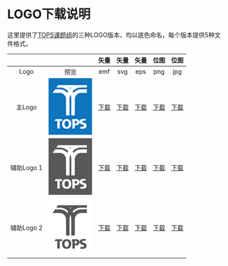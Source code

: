 # LOGO下载说明

这里提供了[TOPS课题组](tops.tongji.edu.cn)的三种LOGO版本，均以底色命名，每个版本提供5种文件格式。

|||矢量|矢量|矢量|位图|位图|
|:---:|:---:|:---:|:---:|:---:|:---:|:---:|
|Logo|预览|emf|svg|eps|png|jpg                                                                                       |
| 主Logo      | ![blue TOPS](https://github.com/getAbchin/TOPS/raw/master/logos/thumbs/blue%20TOPS%20thumb.png)   | [下载](https://github.com/getAbchin/TOPS/raw/master/logos/blue%20TOPS/blue%20TOPS.emf)   | [下载](https://github.com/getAbchin/TOPS/raw/master/logos/blue%20TOPS/blue%20TOPS.svg)   | [下载](https://github.com/getAbchin/TOPS/raw/master/logos/blue%20TOPS/blue%20TOPS.eps)   | [下载](https://github.com/getAbchin/TOPS/raw/master/logos/blue%20TOPS/blue%20TOPS.png)   | [下载](https://github.com/getAbchin/TOPS/raw/master/logos/blue%20TOPS/blue%20TOPS.jpg)   |
| 辅助Logo 1  | ![gray TOPS](https://github.com/getAbchin/TOPS/raw/master/logos/thumbs/gray%20TOPS%20thumb.png)   | [下载](https://github.com/getAbchin/TOPS/raw/master/logos/gray%20TOPS/gray%20TOPS.emf)   | [下载](https://github.com/getAbchin/TOPS/raw/master/logos/gray%20TOPS/gray%20TOPS.svg)   | [下载](https://github.com/getAbchin/TOPS/raw/master/logos/gray%20TOPS/gray%20TOPS.eps)   | [下载](https://github.com/getAbchin/TOPS/raw/master/logos/gray%20TOPS/gray%20TOPS.png)   | [下载](https://github.com/getAbchin/TOPS/raw/master/logos/gray%20TOPS/gray%20TOPS.jpg)   |
| 辅助Logo 2  | ![white TOPS](https://github.com/getAbchin/TOPS/raw/master/logos/thumbs/white%20TOPS%20thumb.png) | [下载](https://github.com/getAbchin/TOPS/raw/master/logos/white%20TOPS/white%20TOPS.emf) | [下载](https://github.com/getAbchin/TOPS/raw/master/logos/white%20TOPS/white%20TOPS.svg) | [下载](https://github.com/getAbchin/TOPS/raw/master/logos/white%20TOPS/white%20TOPS.eps) | [下载](https://github.com/getAbchin/TOPS/raw/master/logos/white%20TOPS/white%20TOPS.png) | [下载](https://github.com/getAbchin/TOPS/raw/master/logos/white%20TOPS/white%20TOPS.jpg) |
